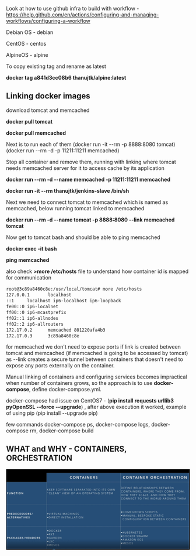 Look at how to use github infra to build with workflow - https://help.github.com/en/actions/configuring-and-managing-workflows/configuring-a-workflow

Debian OS - debian 

CentOS - centos 

AlpineOS - alpine

To copy existing tag and rename as latest
 
 **__docker tag a841d3cc08b6 thanujtk/alpine:latest__**


Linking docker images
--------------------------
download tomcat and memcached

__docker pull tomcat__ 

__docker pull memcached__

Next is to run each of them (docker run -it --rm -p 8888:8080 tomcat) (docker run --rm -d -p 11211:11211 memcached)

Stop all container and remove them, running with linking where tomcat
needs memcached server for it to access cache by its application

__docker run --rm -d --name memcached -p 11211:11211 memcached__ 

__docker run -it --rm thanujtk/jenkins-slave /bin/sh__

Next we need to connect tomcat to memcached which is named as memcached,
below running tomcat linked to memcached

__docker run --rm -d --name tomcat -p 8888:8080 --link memcached 
tomcat__
 
 Now get to tomcat bash and should be able to ping memcached
 
 __docker exec -it <container id> bash__
 
 __ping memcached__
 
 also check __>more /etc/hosts__ file to understand how container id is
 mapped for communication 
 
``` 
root@3c89a8460c8e:/usr/local/tomcat# more /etc/hosts
127.0.0.1       localhost
::1     localhost ip6-localhost ip6-loopback
fe00::0 ip6-localnet
ff00::0 ip6-mcastprefix
ff02::1 ip6-allnodes
ff02::2 ip6-allrouters
172.17.0.2      memcached 801220afa4b3
172.17.0.3      3c89a8460c8e
```
for memcached we don't need to expose ports if link is created between
tomcat and memcached (if memcached is going to be accessed by tomcat) as
--link creates a secure tunnel between containers that doesn't need to
expose any ports externally on the container.

Manual linking of containers and configuring services becomes
impractical when number of containers grows, so the approach is to use
__docker-compose__, define docker-compose.yml.

docker-compose had issue on CentOS7 - (__pip install requests urllib3
pyOpenSSL --force --upgrade__) , after above execution it worked,
example of using pip (pip install --upgrade pip)

few commands docker-compose ps, docker-compose logs, docker-compose rm,
docker-compose build

WHAT and WHY - CONTAINERS, ORCHESTRATION
-----------------------------------
![Alt](./container_orchestration_what_why.png "WHAT and WHY - CONTAINERS, ORCHESTRATION")

